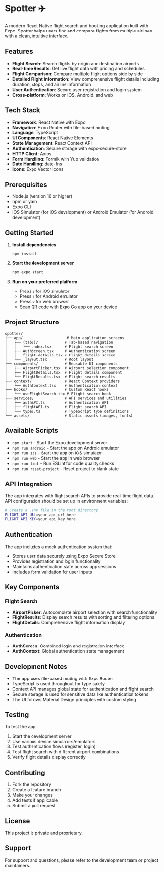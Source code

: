 # Spotter ✈️

A modern React Native flight search and booking application built with Expo. Spotter helps users find and compare flights from multiple airlines with a clean, intuitive interface.

## Features

- **Flight Search**: Search flights by origin and destination airports
- **Real-time Results**: Get live flight data with pricing and schedules
- **Flight Comparison**: Compare multiple flight options side by side
- **Detailed Flight Information**: View comprehensive flight details including duration, stops, and airline information
- **User Authentication**: Secure user registration and login system
- **Cross-platform**: Works on iOS, Android, and web

## Tech Stack

- **Framework**: React Native with Expo
- **Navigation**: Expo Router with file-based routing
- **Language**: TypeScript
- **UI Components**: React Native Elements
- **State Management**: React Context API
- **Authentication**: Secure storage with expo-secure-store
- **HTTP Client**: Axios
- **Form Handling**: Formik with Yup validation
- **Date Handling**: date-fns
- **Icons**: Expo Vector Icons

## Prerequisites

- Node.js (version 16 or higher)
- npm or yarn
- Expo CLI
- iOS Simulator (for iOS development) or Android Emulator (for Android development)

## Getting Started

1. **Install dependencies**
   ```bash
   npm install
   ```

2. **Start the development server**
   ```bash
   npx expo start
   ```

3. **Run on your preferred platform**
   - Press `i` for iOS simulator
   - Press `a` for Android emulator
   - Press `w` for web browser
   - Scan QR code with Expo Go app on your device

## Project Structure

```
spotter/
├── app/                    # Main application screens
│   ├── (tabs)/            # Tab-based navigation
│   │   └── index.tsx      # Flight search screen
│   ├── AuthScreen.tsx     # Authentication screen
│   ├── flight-details.tsx # Flight details screen
│   └── _layout.tsx        # Root layout
├── components/            # Reusable UI components
│   ├── AirportPicker.tsx  # Airport selection component
│   ├── FlightDetails.tsx  # Flight details component
│   └── FlightResults.tsx  # Flight search results
├── context/               # React Context providers
│   └── AuthContext.tsx    # Authentication context
├── hooks/                 # Custom React hooks
│   └── useFlightSearch.tsx # Flight search hook
├── services/              # API services and utilities
│   ├── authAPI.ts         # Authentication API
│   ├── flightAPI.ts       # Flight search API
│   └── types.ts           # TypeScript type definitions
└── assets/                # Static assets (images, fonts)
```

## Available Scripts

- `npm start` - Start the Expo development server
- `npm run android` - Start the app on Android emulator
- `npm run ios` - Start the app on iOS simulator
- `npm run web` - Start the app in web browser
- `npm run lint` - Run ESLint for code quality checks
- `npm run reset-project` - Reset project to blank state

## API Integration

The app integrates with flight search APIs to provide real-time flight data. API configuration should be set up in environment variables:

```bash
# Create a .env file in the root directory
FLIGHT_API_URL=your_api_url_here
FLIGHT_API_KEY=your_api_key_here
```

## Authentication

The app includes a mock authentication system that:
- Stores user data securely using Expo Secure Store
- Provides registration and login functionality
- Maintains authentication state across app sessions
- Includes form validation for user inputs

## Key Components

### Flight Search
- **AirportPicker**: Autocomplete airport selection with search functionality
- **FlightResults**: Display search results with sorting and filtering options
- **FlightDetails**: Comprehensive flight information display

### Authentication
- **AuthScreen**: Combined login and registration interface
- **AuthContext**: Global authentication state management

## Development Notes

- The app uses file-based routing with Expo Router
- TypeScript is used throughout for type safety
- Context API manages global state for authentication and flight search
- Secure storage is used for sensitive data like authentication tokens
- The UI follows Material Design principles with custom styling

## Testing

To test the app:
1. Start the development server
2. Use various device simulators/emulators
3. Test authentication flows (register, login)
4. Test flight search with different airport combinations
5. Verify flight details display correctly

## Contributing

1. Fork the repository
2. Create a feature branch
3. Make your changes
4. Add tests if applicable
5. Submit a pull request

## License

This project is private and proprietary.

## Support

For support and questions, please refer to the development team or project maintainers.
